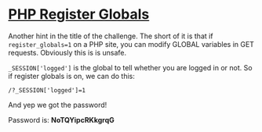 # [PHP Register Globals](https://www.root-me.org/en/Challenges/Web-Server/PHP-register-globals)

Another hint in the title of the challenge. The short of it is that if `register_globals=1` on 
a PHP site, you can modify GLOBAL variables in GET requests. Obviously this is is unsafe.

`_SESSION['logged']` is the global to tell whether you are logged in or not. So if register 
globals is on, we can do this:

`/?_SESSION['logged']=1`

And yep we got the password!

Password is: **NoTQYipcRKkgrqG**
